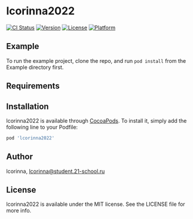 # lcorinna2022

[![CI Status](https://img.shields.io/travis/lcorinna/lcorinna2022.svg?style=flat)](https://travis-ci.org/lcorinna/lcorinna2022)
[![Version](https://img.shields.io/cocoapods/v/lcorinna2022.svg?style=flat)](https://cocoapods.org/pods/lcorinna2022)
[![License](https://img.shields.io/cocoapods/l/lcorinna2022.svg?style=flat)](https://cocoapods.org/pods/lcorinna2022)
[![Platform](https://img.shields.io/cocoapods/p/lcorinna2022.svg?style=flat)](https://cocoapods.org/pods/lcorinna2022)

## Example

To run the example project, clone the repo, and run `pod install` from the Example directory first.

## Requirements

## Installation

lcorinna2022 is available through [CocoaPods](https://cocoapods.org). To install
it, simply add the following line to your Podfile:

```ruby
pod 'lcorinna2022'
```

## Author

lcorinna, lcorinna@student.21-school.ru

## License

lcorinna2022 is available under the MIT license. See the LICENSE file for more info.
